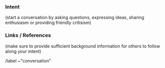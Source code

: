 ### Intent

(start a conversation by asking questions, expressing ideas, sharing enthusiasm or providing friendly critisism)

### Links / References

(make sure to provide sufficient background information for others to follow along your intent)

/label ~"conversation"
